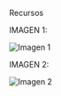 Recursos

IMAGEN 1:

![Imagen 1](https://github.com/user-attachments/assets/5650fd6d-401d-41ea-bc34-404e968f65fd)

IMAGEN 2:

![Imagen 2](https://github.com/user-attachments/assets/a25d9176-f953-4cc3-b9f2-675540b08220)

